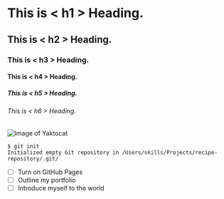 # This is < h1 > Heading.
## This is < h2 > Heading.
### This is < h3 > Heading.
#### This is < h4 > Heading.
##### This is < h5 > Heading.
###### This is < h6 > Heading.
![Image of Yaktocat](https://octodex.github.com/images/yaktocat.png)

```
$ git init
Initialized empty Git repository in /Users/skills/Projects/recipe-repository/.git/
```
- [ ] Turn on GitHub Pages
- [ ] Outline my portfolio
- [ ] Introduce myself to the world
